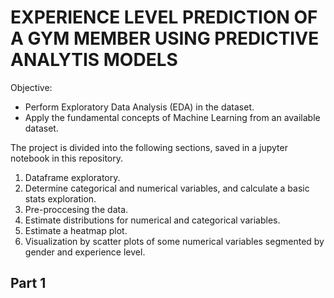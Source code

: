 # EXPERIENCE LEVEL PREDICTION OF A GYM MEMBER USING PREDICTIVE ANALYTIS MODELS

Objective:
+ Perform Exploratory Data Analysis (EDA) in the dataset.
+ Apply the fundamental concepts of Machine Learning from an available dataset.

The project is divided into the following sections, saved in a jupyter notebook in this repository.

1. Dataframe exploratory.
2. Determine categorical and numerical variables, and calculate a basic stats exploration.
3. Pre-proccesing the data.
4. Estimate distributions for numerical and categorical variables.
5. Estimate a heatmap plot.
6. Visualization by scatter plots of some numerical variables segmented by gender and experience level.

## Part 1



